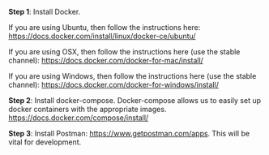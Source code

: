 **Step 1**:
Install Docker.

If you are using Ubuntu, then follow the instructions here: https://docs.docker.com/install/linux/docker-ce/ubuntu/

If you are using OSX, then follow the instructions here (use the stable channel): https://docs.docker.com/docker-for-mac/install/

If you are using Windows, then follow the instructions here (use the stable channel): https://docs.docker.com/docker-for-windows/install/

**Step 2**:
Install docker-compose. Docker-compose allows us to easily set up docker containers with the appropriate images. 
https://docs.docker.com/compose/install/

**Step 3**:
Install Postman: https://www.getpostman.com/apps. This will be vital for development.
